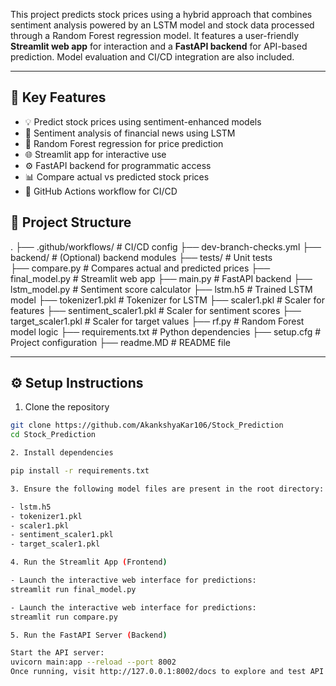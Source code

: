 This project predicts stock prices using a hybrid approach that combines sentiment analysis powered by an LSTM model and stock data processed through a Random Forest regression model. It features a user-friendly **Streamlit web app** for interaction and a **FastAPI backend** for API-based prediction. Model evaluation and CI/CD integration are also included.

---

## 🧠 Key Features

- 💡 Predict stock prices using sentiment-enhanced models
- 📰 Sentiment analysis of financial news using LSTM
- 🧮 Random Forest regression for price prediction
- 🌐 Streamlit app for interactive use
- ⚙️ FastAPI backend for programmatic access
- 📊 Compare actual vs predicted stock prices
- 🔄 GitHub Actions workflow for CI/CD

## 📁 Project Structure

. ├── .github/workflows/ # CI/CD config 
  ├── dev-branch-checks.yml 
  ├── backend/ # (Optional) backend modules 
  ├── tests/ # Unit tests   
  ├── compare.py # Compares actual and predicted prices
  ├── final_model.py # Streamlit web app 
  ├── main.py # FastAPI backend 
  ├── lstm_model.py # Sentiment score calculator 
  ├── lstm.h5 # Trained LSTM model 
  ├── tokenizer1.pkl # Tokenizer for LSTM 
  ├── scaler1.pkl # Scaler for features 
  ├── sentiment_scaler1.pkl # Scaler for sentiment scores 
  ├── target_scaler1.pkl # Scaler for target values 
  ├── rf.py # Random Forest model logic 
  ├── requirements.txt # Python dependencies 
  ├── setup.cfg # Project configuration 
  ├── readme.MD # README file

---

## ⚙️ Setup Instructions

1. Clone the repository

```bash
git clone https://github.com/AkankshyaKar106/Stock_Prediction
cd Stock_Prediction

2. Install dependencies

pip install -r requirements.txt

3. Ensure the following model files are present in the root directory:

- lstm.h5
- tokenizer1.pkl
- scaler1.pkl
- sentiment_scaler1.pkl
- target_scaler1.pkl

4. Run the Streamlit App (Frontend)

- Launch the interactive web interface for predictions:
streamlit run final_model.py

- Launch the interactive web interface for predictions:
streamlit run compare.py

5. Run the FastAPI Server (Backend)

Start the API server:
uvicorn main:app --reload --port 8002
Once running, visit http://127.0.0.1:8002/docs to explore and test API endpoints via Swagger UI.

